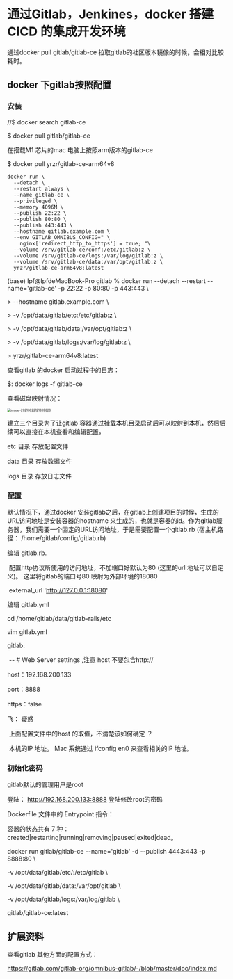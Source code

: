 # 通过Gitlab，Jenkines，docker 搭建CICD 的集成开发环境



通过docker pull gitlab/gitlab-ce   拉取gitlab的社区版本镜像的时候，会相对比较耗时。 



 



## docker 下gitlab按照配置

### 安装

//$ docker search gitlab-ce

$ docker pull gitlab/gitlab-ce





在搭载M1 芯片的mac 电脑上按照arm版本的gitlab-ce 

$ docker pull yrzr/gitlab-ce-arm64v8



```
docker run \
  --detach \
  --restart always \
  --name gitlab-ce \
  --privileged \
  --memory 4096M \
  --publish 22:22 \
  --publish 80:80 \
  --publish 443:443 \
  --hostname gitlab.example.com \
  --env GITLAB_OMNIBUS_CONFIG=" \
    nginx['redirect_http_to_https'] = true; "\
  --volume /srv/gitlab-ce/conf:/etc/gitlab:z \
  --volume /srv/gitlab-ce/logs:/var/log/gitlab:z \
  --volume /srv/gitlab-ce/data:/var/opt/gitlab:z \
  yrzr/gitlab-ce-arm64v8:latest
```





(base) lpf@lpfdeMacBook-Pro gitlab % docker run --detach --restart --name='gitlab-ce' -p 22:22 -p 80:80 -p 443:443 \

\> --hostname gitlab.example.com \ 

\> -v /opt/data/gitlab/etc:/etc/gitlab:z \

\> -v /opt/data/gitlab/data:/var/opt/gitlab:z \

\> -v /opt/data/gitlab/logs:/var/log/gitlab:z \

\> yrzr/gitlab-ce-arm64v8:latest





查看gitlab 的docker 启动过程中的日志：

 $: docker logs -f gitlab-ce 



查看磁盘映射情况：

<img src="/Users/lpf/Desktop/log/20210819/study/pic/volum_map_v20210822.png" alt="image-20210822121839628" style="zoom:50%;" />







建立三个目录为了让gitlab 容器通过挂载本机目录启动后可以映射到本机，然后后续可以直接在本机查看和编辑配置，

etc 目录 存放配置文件

data 目录 存放数据文件

logs 目录 存放日志文件







### 配置

默认情况下，通过docker 安装gitlab之后，在gitlab上创建项目的时候，生成的URL访问地址是安装容器的hostname 来生成的，也就是容器的id。作为gitlab服务器，我们需要一个固定的URL访问地址，于是需要配置一个gitlab.rb (宿主机路径： /home/gitlab/config/gitlab.rb) 



编辑 gitlab.rb. 

 

​	 配置http协议所使用的访问地址，不加端口好默认为80 (这里的url 地址可以自定义)。 这里将gitlab的端口号80 映射为外部环境的18080 

​	external_url 'http://127.0.0.1:18080'



编辑 gitlab.yml 

cd /home/gitlab/data/gitlab-rails/etc

vim gitlab.yml 



gitlab:

​	-- # Web Server settings ,注意 host 不要包含http://

   host：192.168.200.133 

   port：8888

   https：false



飞： 疑惑

​	  上面配置文件中的host 的取值，不清楚该如何确定 ？

​			本机的IP 地址。 Mac 系统通过 ifconfig en0  来查看相关的IP 地址。 		



### 初始化密码

gitlab默认的管理用户是root 

登陆： http://192.168.200.133:8888 登陆修改root的密码





Dockerfile 文件中的 Entrypoint 指令：









容器的状态共有 7 种：created|restarting|running|removing|paused|exited|dead。



docker run gitlab/gitlab-ce --name='gitlab' -d --publish 4443:443 -p 8888:80 \

-v /opt/data/gitlab/etc/:/etc/gitlab \

-v /opt/data/gitlab/data:/var/opt/gitlab \

-v /opt/data/gitlab/logs:/var/log/gitlab \

gitlab/gitlab-ce:latest









## 扩展资料

查看gitlab 其他方面的配置方式： 

https://gitlab.com/gitlab-org/omnibus-gitlab/-/blob/master/doc/index.md 



















